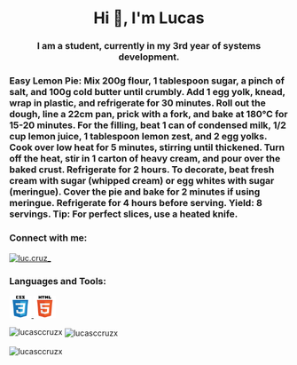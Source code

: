 <h1 align="center">Hi 👋, I'm Lucas</h1>
<h3 align="center">I am a student, currently in my 3rd year of systems development.</h3>
<h3>Easy Lemon Pie: Mix 200g flour, 1 tablespoon sugar, a pinch of salt, and 100g cold butter until crumbly. Add 1 egg yolk, knead, wrap in plastic, and refrigerate for 30 minutes.
Roll out the dough, line a 22cm pan, prick with a fork, and bake at 180°C for 15-20 minutes. For the filling, beat 1 can of condensed milk, 1/2 cup lemon juice, 1 tablespoon lemon zest, and 2 egg yolks. Cook over low heat for 5 minutes, stirring until thickened. Turn off the heat, stir in 1 carton of heavy cream, and pour over the baked crust. Refrigerate for 2 hours.
To decorate, beat fresh cream with sugar (whipped cream) or egg whites with sugar (meringue). Cover the pie and bake for 2 minutes if using meringue. Refrigerate for 4 hours before serving. Yield: 8 servings. Tip: For perfect slices, use a heated knife.</h3>

<h3 align="left">Connect with me:</h3>
<p align="left">
<a href="https://instagram.com/luc.cruz_" target="blank"><img align="center" src="https://raw.githubusercontent.com/rahuldkjain/github-profile-readme-generator/master/src/images/icons/Social/instagram.svg" alt="luc.cruz_" height="30" width="40" /></a>
</p>

<h3 align="left">Languages and Tools:</h3>
<p align="left"> <a href="https://www.w3schools.com/css/" target="_blank" rel="noreferrer"> <img src="https://raw.githubusercontent.com/devicons/devicon/master/icons/css3/css3-original-wordmark.svg" alt="css3" width="40" height="40"/> </a> <a href="https://www.w3.org/html/" target="_blank" rel="noreferrer"> <img src="https://raw.githubusercontent.com/devicons/devicon/master/icons/html5/html5-original-wordmark.svg" alt="html5" width="40" height="40"/> </a> </p>

<p><img align="left" src="https://github-readme-stats.vercel.app/api/top-langs?username=lucasccruzx&show_icons=true&locale=en&layout=compact" alt="lucasccruzx" /></p>

<p>&nbsp;<img align="center" src="https://github-readme-stats.vercel.app/api?username=lucasccruzx&show_icons=true&locale=en" alt="lucasccruzx" /></p>

<p><img align="center" src="https://github-readme-streak-stats.herokuapp.com/?user=lucasccruzx&" alt="lucasccruzx" /></p>
